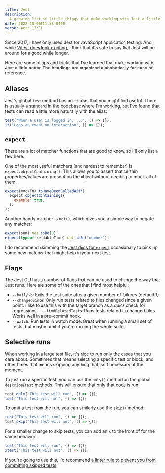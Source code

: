 ```yaml
---
title: Jest
description:
  A growing list of little things that make working with Jest a little better
date: 2022-10-06T11:58-0400
verse: Acts 17:11
---
```


Since 2017, I have only used Jest for JavaScript application testing. And while
[Vitest does look exciting](https://vitest.dev/), I think that it's safe to say
that Jest will be around for a good while longer.

Here are some of tips and tricks that I've learned that make working with Jest a
little better. The headings are organized alphabetically for ease of reference.

## Aliases

Jest's global `test` method has an `it` alias that you might find useful. There
is usually a standard in the codebase where I'm working, but I've found that
tests can read a little more naturally with the alias:

```js
test("When a user is logged in, ...", () => {});
it("Logs an event on interaction", () => {});
```

## `expect`

There are a lot of matcher functions that are good to know, so I'll only list a
few here.

One of the most useful matchers (and hardest to remember) is
`expect.objectContaining()`. This allows you to assert that certain
properties/values are present on the object without needing to mock all of them.

```js
expect(mockFn).toHaveBeenCalledWith(
  expect.objectContaining({
    example: true,
  })
);
```

Another handy matcher is `not()`, which gives you a simple way to negate any
matcher:

```js
expect(sum).not.toBe(0);
expect(typeof readableTime).not.toBe("number");
```

I do recommend skimming the
[Jest docs for `expect`](https://jestjs.io/docs/expect) occasionally to pick up
some new matcher that might help in your next test.

## Flags

The Jest CLI has a number of flags that can be used to change the way that Jest
runs. Here are some of the ones that I find most helpful:

- `--bail/-b`: Exits the test suite after a given number of failures (default 1)
- `--changedSince`: Only run tests related to files changed since a given point.
  I like to use this with the target branch as a quick check for regressions. -﻿
  `--findRelatedTests`: Runs tests related to changed files. Works well in a
  pre-commit hook.
- `--watch`: Run tests in watch mode. Great when running a small set of tests,
  but maybe omit if you're running the whole suite.

## Selective runs

When working in a large test file, it's nice to run only the cases that you care
about. Sometimes that means selecting a specific test or block, and other times
that means skipping anything that isn't necessary at the moment.

To just run a specific test, you can use the `only()` method on the global
`describe`/`test` methods. This will ensure that only that code is run:

```js
test.only("This test will run", () => {});
test("This test will not", () => {});
```

To omit a test from the run, you can similarly use the `skip()` method:

```js
test("This test will run", () => {});
test.skip("This test will not", () => {});
```

For a smaller change to skip tests, you can add an `x` to the front of for the
same behavior:

```js
test("This test will run", () => {});
xtest("This test will not", () => {});
```

If you're going to use this, I'd recommend
[a linter rule to prevent you from committing skipped tests](https://github.com/jest-community/eslint-plugin-jest/blob/main/docs/rules/no-disabled-tests.md).
